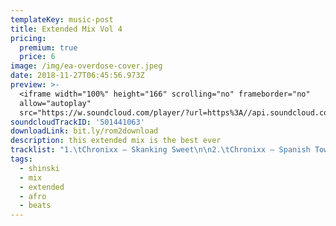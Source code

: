```yaml
---
templateKey: music-post
title: Extended Mix Vol 4
pricing:
  premium: true
  price: 6
image: /img/ea-overdose-cover.jpeg
date: 2018-11-27T06:45:56.973Z
preview: >-
  <iframe width="100%" height="166" scrolling="no" frameborder="no"
  allow="autoplay"
  src="https://w.soundcloud.com/player/?url=https%3A//api.soundcloud.com/tracks/501441063&color=%23ff5500&auto_play=false&hide_related=false&show_comments=true&show_user=true&show_reposts=false&show_teaser=true"></iframe>
soundcloudTrackID: '501441063'
downloadLink: bit.ly/rom2download
description: this extended mix is the best ever
tracklist: "1.\tChronixx – Skanking Sweet\n\n2.\tChronixx – Spanish Town\n\n3.\tSpice – Black Hypocrisy\n\n4.\tCollie Buddz - Love & Reggae\n\n5.\tDuane Stephenson - Cool Runnings\n\n6.\tEtana - Love Song\n\n7.\tJemere Morgan - Neighborhood Girl\n\n8.\tJah Cure Ft. Phyllisia Ross - Risk It All \n\n9.\tMagic - No Way No\n\n10.\tAlaine - Hold A Vibes (XOXO Riddim)\n\n11.\tChristopher Martin - Hear The Bells (Wedding Bells) (XOXO Riddim)\n\n12.\tBusy Signal X Chris Martin - Lock Di Endz\n\n13.\tChris Martin - Ova Ya So \\[Dj Shinski Extended] (New Kingston Riddim)\n\n14.\tRayvon - Selecta Wheel Up \\[Dj Shinski Extended] (Kingston 13 Riddim)\n\n15.\tShaggy Ft. Beres Hammond - Fight This Feeling \\[Dj Shinski Extended]\n\n16.\tProtoje - Who Knows Ft Chronixx\n\n17.\tJah Cure – Rasta\n\n18.\tProtoje - No Guarantee Ft. Chronixx\n\n19.\tDamian “Jr. Gong” Marley - Medication \\[Remix] (Stephen Marley, Wiz Khalifa & Ty Dolla $Ign)\n\n20.\tTy Dolla $Ign - So Am I Ft. Damian Marley & Skrillex\n\n21.\tMillion Stylez - Everyday \n\n22.\tAlaine - Jah Is So Good (Diamonds And Gold Riddim)\n\n23.\tDaville - Your Body On Me (Diamonds And Gold Riddim)\n\n24.\tChris Martin - Baby I Love You (Diamonds And Gold Riddim)\n\n25.\tSara Lugo Ft. Protoje - Really Like You (Ram Jam Riddim)\n\n26.\tChris Martin – Blesssing (Body & Soul Riddim)\n\n27.\tCharly Black - Future Queen (Body & Soul Riddim)\n\n28.\tMorgan Heritage - Got It Going On (Love Train Riddim)\n\n29.\tTarrus Riley - Ah Me And Jah (Episodes Riddim)\n\n30.\tEtana – Green Card (Episodes Riddim)\n\n31.\tAlaine - Lucky You (Destiny Riddim)\n\n32.\tPopcaan - Where We Come From (Remix) (Destiny Riddim)\n\n33.\tI-Octane - Where Di Fire Gone (Destiny Riddim)\n\n34.\tTarrus Riley - Woman's Intuition (History No Mystery Riddim\n\n35.\tRomain Virgo - In This Together (History No Mystery Riddim\n\n36.\tCecile - Since You (Tropical Feeling Riddim)\n\n37.\tDelando Colley - In Love With You (Tropical Feeling Riddim)\n\n38.\tCecile - Riding For You (Stay Cool Riddim)\n\n39.\tJah Cure - Make Me Feel (Can't Keep My Cool) (Stay Cool Riddim)\n\n40.\tChris Martin - Stay Cool (Break The Rules) (Stay Cool Riddim)\n\n41.\tChronixx - Ghetto Paradise \n\n42.\tCecile – Boyfriend\n\n43.\tBusy Signal - Can't Get Enough\n\n44.\tGeneral Degree Ft. Tarrus Riley - Feeling Irie (Extended Dance)"
tags:
  - shinski
  - mix
  - extended
  - afro
  - beats
---
```


